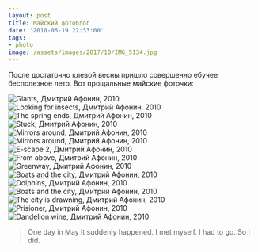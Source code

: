 ```yaml
---
layout: post
title: Майский фотоблог
date: '2010-06-19 22:33:00'
tags:
- photo
image: /assets/images/2017/10/IMG_5134.jpg
---
```


После достаточно клевой весны пришло совершенно ебучее бесполезное лето. Вот прощальные майские фоточки:

![Giants, Дмитрий Афонин, 2010](/assets/images/2017/10/giants_by_shouldgo.jpg)
![Looking for insects, Дмитрий Афонин, 2010](/assets/images/2017/10/looking_for_insects_by_shouldgo.jpg)
![The spring ends, Дмитрий Афонин, 2010](/assets/images/2017/10/IMG_7959.jpg)
![Stuck, Дмитрий Афонин, 2010](/assets/images/2017/10/stuck_by_shouldgo.jpg)
![Mirrors around, Дмитрий Афонин, 2010](/assets/images/2017/10/mirrors_around_2_by_shouldgo.jpg)
![Mirrors around, Дмитрий Афонин, 2010](/assets/images/2017/10/IMG_5134.jpg)
![E-scape 2, Дмитрий Афонин, 2010](/assets/images/2017/10/e_scape_2_ekaterinburg_city_by_shouldgo.jpg)
![From above, Дмитрий Афонин, 2010](/assets/images/2017/10/from_above_by_shouldgo.jpg)
![Greenway, Дмитрий Афонин, 2010](/assets/images/2017/10/greenway_by_shouldgo.jpg)
![Boats and the city, Дмитрий Афонин, 2010](/assets/images/2017/10/IMG_8754.jpg)
![Dolphins, Дмитрий Афонин, 2010](/assets/images/2017/10/IMG_8073.jpg)
![Boats and the city, Дмитрий Афонин, 2010](/assets/images/2017/10/boats_and_the_city_2_by_shouldgo.jpg)
![The city is drawning, Дмитрий Афонин, 2010](/assets/images/2017/10/the_city_is_drawning_by_shouldgo.jpg)
![Prisioner, Дмитрий Афонин, 2010](/assets/images/2017/10/prisioner_by_shouldgo-1.jpg)
![Dandelion wine, Дмитрий Афонин, 2010](/assets/images/2017/10/IMG_7964.jpg)

> One day in May it suddenly happened. I met myself. I had to go. So I did.